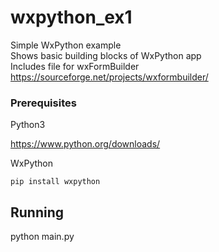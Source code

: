 # wxpython_ex1  
Simple WxPython example  
Shows basic building blocks of WxPython app  
Includes file for wxFormBuilder  
https://sourceforge.net/projects/wxformbuilder/  

### Prerequisites

Python3

https://www.python.org/downloads/

WxPython

```
pip install wxpython
```

## Running
python main.py
